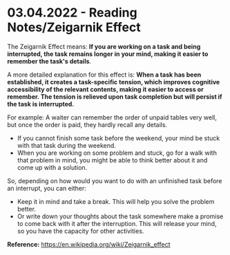 # 03.04.2022 - Reading Notes/Zeigarnik Effect

The Zeigarnik Effect means: **If you are working on a task and being interrupted, the task remains longer in your mind, making it easier to remember the task's details**.

A more detailed explanation for this effect is: **When a task has been established, it creates a task-specific tension, which improves cognitive accessibility of the relevant contents, making it easier to access or remember. The tension is relieved upon task completion but will persist if the task is interrupted.**

For example:
A waiter can remember the order of unpaid tables very well, but once the order is paid, they hardly recall any details.
- If you cannot finish some task before the weekend, your mind be stuck with that task during the weekend.
- When you are working on some problem and stuck, go for a walk with that problem in mind, you might be able to think better about it and come up with a solution.

So, depending on how would you want to do with an unfinished task before an interrupt, you can either:
- Keep it in mind and take a break. This will help you solve the problem better.
- Or write down your thoughts about the task somewhere make a promise to come back with it after the interruption. This will release your mind, so you have the capacity for other activities.

**Reference:** https://en.wikipedia.org/wiki/Zeigarnik_effect